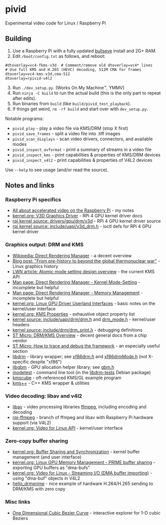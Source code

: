 # pivid
Experimental video code for Linux / Raspberry Pi

## Building
1. Use a Raspberry Pi with a fully updated [bullseye](https://www.raspberrypi.com/news/raspberry-pi-os-debian-bullseye/) install and 2G+ RAM.
2. Edit `/boot/config.txt` as follows, and reboot:
```
#dtoverlay=vc4-fkms-v3d  # Comment/remove old dtoverlay=vc4* lines
# Use full KMS and H.265 (HEVC) decoding, 512M CMA for frames
dtoverlay=vc4-kms-v3d,cma-512
dtoverlay=rpivid-v4l2
```
3. Run `./dev_setup.py`. (Works On My Machine™, YMMV)
4. Run `ninja -C build` to run the actual build (this is the only part to repeat after edits).
5. Run binaries from `build` (like `build/pivid_test_playback`).
6. If things get weird, `rm -rf build` and start over with `dev_setup.py`.

Notable programs:

* `pivid_play` - play a video file via KMS/DRM (stop X first)
* `pivid_save_frames` - split a video file into .tiff images
* `pivid_scan_displays` - scan video drivers, connectors, and available modes
* `pivid_inspect_avformat` - print a summary of streams in a video file
* `pivid_inspect_kms` - print capabilities & properties of KMS/DRM devices
* `pivid_inspect_v4l2` - print capabilities & properties of V4L2 devices

Use `--help` to see usage (and/or read the source).

## Notes and links

### Raspberry Pi specifics
* [All about accelerated video on the Raspberry Pi](https://forums.raspberrypi.com/viewtopic.php?f=67&p=1901014) - my notes
* [kernel.org: V3D Graphics Driver](https://www.kernel.org/doc/html/v5.10/gpu/v3d.html) - RPi 4 GPU kernel driver docs
* [rpi kernel source: drivers/gpu/drm/v3d](https://github.com/raspberrypi/linux/tree/rpi-5.10.y/drivers/gpu/drm/v3d) - RPi 4 GPU kernel driver source
* [rpi kernel source: include/uapi/v3d_drm.h](https://github.com/raspberrypi/linux/blob/rpi-5.10.y/include/uapi/drm/v3d_drm.h) - ioctl defs for RPi 4 GPU kernel driver

### Graphics output: DRM and KMS
* [Wikipedia: Direct Rendering Manager](https://en.wikipedia.org/wiki/Direct_Rendering_Manager) - a decent overview
* [Blog post: "From pre-history to beyond the global thermonuclear war"](https://ppaalanen.blogspot.com/2014/06/from-pre-history-to-beyond-global.html) - Linux graphics history
* [LWN article: Atomic mode setting design overview](https://lwn.net/Articles/653071/) - the current KMS API
* [Man page: Direct Rendering Manager - Kernel Mode-Setting](https://manpages.debian.org/testing/libdrm-dev/drm-kms.7.en.html) - incomplete but helpful
* [Man page: Direct Rendering Manager - Memory Management](https://manpages.debian.org/testing/libdrm-dev/drm-memory.7.en.html) - incomplete but helpful
* [kernel.org: Linux GPU Driver Userland Interfaces](https://www.kernel.org/doc/html/v5.10/gpu/drm-uapi.html) - basic notes on the kernel/user interface
* [kernel.org: KMS Properties](https://www.kernel.org/doc/html/v5.10/gpu/drm-kms.html#kms-properties) - exhaustive object property list
* [kernel source: include/uapi/drm/drm.h](https://github.com/torvalds/linux/blob/master/include/uapi/drm/drm.h) and [drm_mode.h](https://github.com/torvalds/linux/blob/master/include/uapi/drm/drm_mode.h) - kernel/user headers
* [kernel source: include/drm/drm_print.h](https://github.com/torvalds/linux/blob/master/include/drm/drm_print.h#L253) - debugging definitions 
* [ST Micro: DRM/KMS Overview](https://wiki.st.com/stm32mpu/wiki/DRM_KMS_overview) - decent general docs from a chip vendor
* [ST Micro: How to trace and debug the framework](https://wiki.st.com/stm32mpu/wiki/DRM_KMS_overview#How_to_trace_and_debug_the_framework) - an especially useful section
* [libdrm](https://gitlab.freedesktop.org/mesa/drm) - library wrapper; see [xf86drm.h](https://gitlab.freedesktop.org/mesa/drm/-/blob/main/xf86drm.h) and [xf86drmMode.h](https://gitlab.freedesktop.org/mesa/drm/-/blob/main/xf86drmMode.h) (not X-specific despite "xf86")
* [libgbm](https://gitlab.freedesktop.org/mesa/mesa/-/tree/main/src/gbm) - GPU allocation helper library; see [gbm.h](https://gitlab.freedesktop.org/mesa/mesa/-/blob/main/src/gbm/main/gbm.h)
* [modetest](https://cgit.freedesktop.org/drm/libdrm/tree/tests/modetest/modetest.c) - command line tool (in the [libdrm-tests](https://packages.debian.org/sid/main/libdrm-tests) Debian package)
* [kmscube](https://gitlab.freedesktop.org/mesa/kmscube) - oft-referenced KMS/GL example program
* [kms++](https://android.googlesource.com/platform/external/libkmsxx/) - C++ KMS wrapper & utilities

### Video decoding: libav and v4l2
* [libav](https://libav.org/) - video processing libraries [ffmpeg](https://ffmpeg.org/), including encoding and decoding
* [rpi-ffmpeg](https://github.com/jc-kynesim/rpi-ffmpeg/tree/release/4.3/rpi_main) - branch of ffmpeg and libav with Raspberry Pi hardware support (via V4L2)
* [kernel.org: Video for Linux API](https://www.kernel.org/doc/html/v5.10/userspace-api/media/v4l/v4l2.html) - kernel/user interface

### Zero-copy buffer sharing
* [kernel.org: Buffer Sharing and Synchronization](https://www.kernel.org/doc/html/v5.10/driver-api/dma-buf.html#userspace-interface-notes) - kernel buffer management (and user interface)
* [kernel.org: Linux GPU Memory Management - PRIME buffer sharing](https://www.kernel.org/doc/html/v5.10/gpu/drm-mm.html#prime-buffer-sharing) - exporting GPU buffers as "dma-bufs"
* [kernel.org: Video for Linux - Streaming I/O (DMA buffer importing)](https://www.kernel.org/doc/html/v5.10/userspace-api/media/v4l/dmabuf.html) - using "dma-buf" objects in V4L2
* [hello_drmprime](https://github.com/jc-kynesim/hello_drmprime) - nice example of hardware H.264/H.265 sending to DRM/KMS with zero copy

### Misc links
* [One Dimensional Cubic Bezier Curve](http://www.demofox.org/bezcubic1d.html) - interactive explorer for 1-D cubic Beziers

